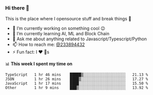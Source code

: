 ### Hi there 👋

<!--
**a233894432/a233894432** is a ✨ _special_ ✨ repository because its `README.md` (this file) appears on your GitHub profile.

Here are some ideas to get you started:

- 🔭 I’m currently working on ...
- 🌱 I’m currently learning ...
- 👯 I’m looking to collaborate on ...
- 🤔 I’m looking for help with ...
- 💬 Ask me about ...
- 📫 How to reach me: ...
- 😄 Pronouns: ...
- ⚡ Fun fact: ...
-->
 
 
This is the place where I opensource stuff and break things :rofl:

- 🔭 I’m currently working on something cool :wink:
- 🌱 I’m currently learning AI, ML and Block Chain
- 💬 Ask me about anything related to Javascript/Typescript/Python
- 📫 How to reach me: [@233894432](https://twitter.com/233894432)
- ⚡ Fun fact: I :heart: :dog:s

📊 **This week I spent my time on**
<!--START_SECTION:waka-->

```text
TypeScript   1 hr 46 mins    █████▒░░░░░░░░░░░░░░░░░░░   21.13 %
JSON         1 hr 26 mins    ████▒░░░░░░░░░░░░░░░░░░░░   17.27 %
JavaScript   1 hr 17 mins    ████░░░░░░░░░░░░░░░░░░░░░   15.50 %
Other        1 hr 9 mins     ███▒░░░░░░░░░░░░░░░░░░░░░   13.92 %
```

<!--END_SECTION:waka-->
